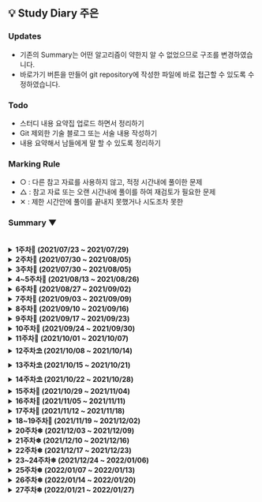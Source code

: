 ## 💡 Study Diary 주은  

### Updates
- 기존의 Summary는 어떤 알고리즘이 약한지 알 수 없었으므로 구조를 변경하였습니다.
- 바로가기 버튼을 만들어 git repository에 작성한 파일에 바로 접근할 수 있도록 수정하였습니다.

### Todo
- 스터디 내용 요약집 업로드 하면서 정리하기
- Git 제외한 기술 블로그 또는 서술 내용 작성하기
- 내용 요약해서 남들에게 말 할 수 있도록 정리하기

### Marking Rule
- ○ : 다른 참고 자료를 사용하지 않고, 적정 시간내에 풀이한 문제
- △ : 참고 자료 또는 오랜 시간내에 풀이를 하여 재검토가 필요한 문제 
- ✕ : 제한 시간안에 풀이를 끝내지 못했거나 시도조차 못한 


### Summary ▼
<br />

<details markdown="1">
<summary><strong> 1주차🌱 (2021/07/23 ~ 2021/07/29)</strong></summary>
<br>
<br>

|     날짜     |                             내용                             | Repo| 정리글 |
| :----------: | :----------------------------------------------------------: | :----: | :----: |
|**7/23(금)**|1단계[[10171]](https://www.acmicpc.net/problem/10171)  1단계[[10718]](https://www.acmicpc.net/problem/10718)   1단계[[2557]](https://www.acmicpc.net/problem/2557)|
|**7/24(토)**||
|**7/25(일)**|2단계[[2884]](https://www.acmicpc.net/problem/2884)   3단계[[2739]](https://www.acmicpc.net/problem/2739)   4단계[[10952]](https://www.acmicpc.net/problem/10952)|
|**7/26(월)**|5단계[[10818]](https://www.acmicpc.net/problem/10818)    6단계[[4673]](https://www.acmicpc.net/problem/4673)    7단계[[11654]](https://www.acmicpc.net/problem/11654)    8단계[2869](https://www.acmicpc.net/problem/2869)   12단계[[2750]](https://www.acmicpc.net/problem/2750)|
|**7/27(화)**|9단계[[1978]](https://www.acmicpc.net/problem/1978) 10단계[[10872]](https://www.acmicpc.net/problem/10872) 11단계[[7568]](https://www.acmicpc.net/problem/7568)|
|**7/28(수)**|14단계[[15649]](https://www.acmicpc.net/problem/15649)[[15650]](https://www.acmicpc.net/problem/15650)|
|**7/29(목)**|15단계[[1003]](https://www.acmicpc.net/problem/1003) 16단계[[11047]](https://www.acmicpc.net/problem/11047)  17단계[[5086]](https://www.acmicpc.net/problem/5086)| 

<br>

</details>



<details markdown="1">
<summary><strong> 2주차🌱 (2021/07/30 ~ 2021/08/05)</strong></summary>
<br>
<br>

|     날짜     |                             내용                             | 정리글 |
| :----------: | :----------------------------------------------------------: | :----: |
|**7/30(금)**|18단계[[9012]](https://www.acmicpc.net/problem/9012) ?단계[[1629]](https://www.acmicpc.net/problem/1629) ?단계[[10830]](https://www.acmicpc.net/problem/10830) 20단계[[11444]](https://www.acmicpc.net/problem/11444)|
|**7/31(토)**||
|**8/1(일)**||  
|**8/2(월)**|보충수업|
|**8/3(화)**|[[Programmers_LV2_문자열압축](https://programmers.co.kr/learn/courses/30/lessons/60057)] 구현중<br>+ SSAFICIAL 회의| 
|**8/4(수)**|SWEXPERT 과제|
|**8/5(목)**|[[Programmers_LV2_문자열압축](https://programmers.co.kr/learn/courses/30/lessons/60057)] 구현중<br>+ [[Programmers_LV2_순위검색](https://programmers.co.kr/learn/courses/30/lessons/72412?language=kotlin)] 구현중<br>+ 보충 |

<br>
</details>

<details markdown="1">
<summary><strong> 3주차🌱 (2021/07/30 ~ 2021/08/05)</strong></summary>
<br>
<br>

|     날짜     |                             내용                             | 정리글 |
| :----------: | :----------------------------------------------------------: | :----: |
|**8/6(금)**|[[Programmers_LV3_네트워크](https://programmers.co.kr/learn/courses/30/lessons/43162)]|
|**8/7(토)**||
|**8/8(일)**||
|**8/9(월)**|BOJ [[2504]](https://www.acmicpc.net/problem/2504) 풀이중 BOJ[[1966]](https://www.acmicpc.net/problem/1966)|
|**8/10(화)**|[[Programmers_LV1_체육복](https://programmers.co.kr/learn/courses/30/lessons/42862)] [[BOJ_1012_유기농배추]](https://www.acmicpc.net/problem/1012)|
|**8/11(수)**|[[BOJ_7576_토마토]](https://www.acmicpc.net/problem/7576)|
|**8/12(목)**|[[BOJ_2589_보물섬]](https://www.acmicpc.net/problem/2589)|

<br>
</details>

<details markdown="1">
<summary><strong> 4~5주차🌱 (2021/08/13 ~ 2021/08/26)</strong></summary>
<br>
<br>

|     날짜     |                             내용                             | 정리글 |
| :----------: | :----------------------------------------------------------: | :----: |
|**8/13(금)**||
|**8/14(토)**||
|**8/15(일)**||
|**8/16(월)**|[[Programmers_LV1_키패드](https://programmers.co.kr/learn/courses/30/lessons/67256)]|
|**8/17(화)**||
|**8/11(수)**|[[BOJ_11279_최대힙]](https://www.acmicpc.net/problem/11279)|
|**8/12~24**|알고리즘 기초 공부 + 자격증 준비 + 졸업 + 백신접종 + Vue...|
|**8/25(수)**|[[BOJ_21275_폰호석만]](https://www.acmicpc.net/problem/21275)|
|**8/26(목)**||

<br>
</details>


<details markdown="1">
<summary><strong> 6주차🌱 (2021/08/27 ~ 2021/09/02)</strong></summary>
<br>
<br>

|     날짜     |                             내용                             | 정리글 |
| :----------: | :----------------------------------------------------------: | :----: |
|**8/27(금)**||
|**8/28(토)**||
|**8/29(일)**||
|**8/30(월)**||
|**8/31(화)**||
|**9/1(수)**|[[BOJ_1915_가장큰정사각형](https://www.acmicpc.net/problem/1915)]|
|**9/2(목)**|[[BOJ_21608_상어초등학교](https://www.acmicpc.net/problem/21608)] nullpoint|

<br>
</details>

<details markdown="1">
<summary><strong> 7주차🌱 (2021/09/03 ~ 2021/09/09)</strong></summary>
<br>
<br>

|     날짜     |                             내용                             | 정리글 |
| :----------: | :----------------------------------------------------------: | :----: |
|**9/3(금)**|[[BOJ_20922_겹치는건싫어](https://www.acmicpc.net/problem/20922)]|
|**9/4(토)**|[[BOJ_21608_상어초등학교](https://www.acmicpc.net/problem/21608)] 맞았습니다! (feat.도연님)|
|**9/5(일)**||
|**9/6(월)**||
|**9/7(화)**|[[BOJ_15686_치킨배달](https://www.acmicpc.net/problem/15686)]|
|**9/8(수)**|[[BOJ_16234_인구이동](https://www.acmicpc.net/problem/16234)]<br>[[BOJ_13023_ABCDE](https://www.acmicpc.net/problem/13023)]|
|**9/9(목)**||

<br>
</details>


<details markdown="1">
<summary><strong> 8주차🌲 (2021/09/10 ~ 2021/09/16)</strong></summary>
<br>
<br>

|     날짜     |                             내용                             | 정리글 |
| :----------: | :----------------------------------------------------------: | :----: |
|**9/10(금)**|[[BOJ_2630_색종이만들기](https://www.acmicpc.net/problem/2630)]||
|**9/11(토)**|카카오||
|**9/12(일)**|네이버웹툰, 넥슨||
|**9/13(월)**|||
|**9/14(화)**|[[BOJ_2374_같은수로만들기](https://www.acmicpc.net/problem/2374)]||
|**9/15(수)**|||
|**9/16(목)**|||

<br>
</details>

<details markdown="1">
<summary><strong> 9주차🌲 (2021/09/17 ~ 2021/09/23)</strong></summary>
<br>
<br>

|     날짜     |                             내용                             | 정리글 |
| :----------: | :----------------------------------------------------------: | :----: |
|**9/17(금)**|||
|**9/18(토)**|||
|**9/19(일)**|||
|**9/20(월)**|||
|**9/21(화)**|||
|**9/22(수)**|[[BOJ_16916_부분문자열](https://www.acmicpc.net/problem/16916)]||
|**9/23(목)**|[[BOJ_7662_이중우선순위큐](https://www.acmicpc.net/problem/7662)]||

<br>
</details>


<details markdown="1">
<summary><strong> 10주차🌲 (2021/09/24 ~ 2021/09/30)</strong></summary> 
<br>
<br>

|     날짜     |                             내용                             | 정리글 |
| :----------: | :----------------------------------------------------------: | :----: |
|**9/24(금)**|||
|**9/25(토)**|||
|**9/26(일)**|||
|**9/27(월)**|||
|**9/28(화)**|||
|**9/29(수)**|[[BOJ_1747_소수&팰린드롬](https://www.acmicpc.net/problem/1747)]||
|**9/30(목)**|||

<br>
</details>

<details markdown="1">
<summary><strong> 11주차🌲 (2021/10/01 ~ 2021/10/07)</strong></summary> 
<br>
<br>

|     날짜     |                             내용                             | 정리글 |
| :----------: | :----------------------------------------------------------: | :----: |
|**10/1(금)**|||
|**10/2(토)**|[[BOJ_21317_징검다리건너기](https://www.acmicpc.net/problem/21317)]||
|**10/3(일)**|[[BOJ_1715_카드정렬하기](https://www.acmicpc.net/problem/1715)]||
|**10/4(월)**|[[BOJ_10942_팰린드롬?](https://www.acmicpc.net/problem/10942)]||
|**10/5(화)**|[[BOJ_4256_트리](https://www.acmicpc.net/problem/4256)]||
|**10/6(수)**|[[BOJ_1874_스택수열](https://www.acmicpc.net/problem/1874)]||
|**10/7(목)**|||

<br>
</details>

<details markdown="1">
<summary><strong> 12주차⛱ (2021/10/08 ~ 2021/10/14)</strong></summary> 
<br>
<br>

|     날짜     |                             내용                             | 정리글 |
| :----------: | :----------------------------------------------------------: | :----: |
|**10/8(금)**|||
|**10/9(토)**|||
|**10/10(일)**|||
|**10/11(월)**|||
|**10/12(화)**|||
|**10/13(수)**|[[BOJ_16932_모양만들기](https://www.acmicpc.net/problem/16932)]||
|**10/14(목)**|[[BOJ_1806_부분합](https://www.acmicpc.net/problem/1806)]||

<br>
</details>

<details markdown="1">
<summary><strong> 13주차⛱ (2021/10/15 ~ 2021/10/21)</strong></summary> 
<br>
<br>

|     날짜     |                             내용                             | 정리글 |
| :----------: | :----------------------------------------------------------: | :----: |
|**10/15(금)**|||
|**10/16(토)**|||
|**10/17(일)**|||
|**10/18(월)**|||
|**10/19(화)**|||
|**10/20(수)**|||
|**10/21(목)**|||

<br>
</details>

<details markdown="1">
<summary><strong> 14주차⛱ (2021/10/22 ~ 2021/10/28)</strong></summary> 
<br>
<br>

|     날짜     |                             내용                             | 정리글 |
| :----------: | :----------------------------------------------------------: | :----: |
|**10/22(금)**|||
|**10/23(토)**|||
|**10/24(일)**|||
|**10/25(월)**|||
|**10/26(화)**|[[BOJ_14500_테트로미노](https://www.acmicpc.net/problem/14500)]<br>[[BOJ_1477_휴게소세우기_포기](https://www.acmicpc.net/problem/1477)]||
|**10/27(수)**|[[BOJ_17144_미세먼지안녕](https://www.acmicpc.net/problem/17144)]||
|**10/28(목)**|||

<br>
</details>

<details markdown="1">
<summary><strong> 15주차🍂 (2021/10/29 ~ 2021/11/04)</strong></summary> 
<br>
<br>

|     날짜     |                             내용                             | 정리글 |
| :----------: | :----------------------------------------------------------: | :----: |
|**10/29(금)**|||
|**10/30(토)**|||
|**10/31(일)**|||
|**11/01(월)**|||
|**11/02(화)**|[[BOJ_14500_테트로미노](https://www.acmicpc.net/problem/14500)]<br>[[BOJ_1477_휴게소세우기_포기](https://www.acmicpc.net/problem/1477)]||
|**11/03(수)**|[[BOJ_17144_미세먼지안녕](https://www.acmicpc.net/problem/17144)]||
|**11/04(목)**|||

<br>
</details>

<details markdown="1">
<summary><strong> 16주차🍂 (2021/11/05 ~ 2021/11/11)</strong></summary> 
<br>
<br>

| 레벨 |     문제     |                             내용                             | 수행 | 바로가기 |
| :----: | :----------: | :----------------------------------------------------------: | :----: | :----: |
|골드5|[[BOJ_2493_탑](https://www.acmicpc.net/problem/2493)]|자료 구조, 스택| ○ |[클릭](./BOJ/2493_탑.kt)|
|골드4|[[BOJ_17255_N으로만들기](https://www.acmicpc.net/problem/17255)]|자료 구조, 백트래킹, 트리를 사용한 집합과 맵| △ |[클릭](./BOJ/17255_N으로만들기.kt)|
|골드5|[[BOJ_14675_단절점과단절선](https://www.acmicpc.net/problem/14675)]|그래프 이론, 트리| △ |[클릭](./BOJ/14675_단절점과단절선.kt)|

<br>
</details>


<details markdown="1">
<summary><strong> 17주차🍁 (2021/11/12 ~ 2021/11/18)</strong></summary> 
<br>
<br>

| 레벨 |     문제     |                             내용                             | 수행 | 바로가기 |
| :----: | :----------: | :----------------------------------------------------------: | :----: | :----: |
|골드5|[[BOJ_12865_평범한배낭](https://www.acmicpc.net/problem/12865)]|다이나믹 프로그래밍, 배낭문제| △ |[클릭](./BOJ/12865_평범한배낭.kt)|
|골드4|[[BOJ_15961_회전초밥](https://www.acmicpc.net/problem/15961)]|두 포인터, 슬라이딩 윈도우| ✕ |[클릭](./BOJ/15961_회전초밥.kt)|
|골드3|[[BOJ_2109_순회강연](https://www.acmicpc.net/problem/2109)]|자료 구조, 그리디 알고리즘, 정렬, 우선순위 큐| △ |[클릭](./BOJ/2109_순회강연.kt)|

<br>
</details>

<details markdown="1">
<summary><strong> 18~19주차🍁 (2021/11/19 ~ 2021/12/02)</strong></summary> 
<br>
<br>

| 레벨 |     문제     |                             내용                             | 수행 | 바로가기 |
| :----: | :----------: | :----------------------------------------------------------: | :----: | :----: |
|골드2|[[BOJ_12100_2048(Easy)](https://www.acmicpc.net/problem/12100)]|구현,브루트포스 알고리즘,시뮬레이션,백트래킹| △ |[클릭](./BOJ/12100_2048(Easy).kt)|
|골드4|[[BOJ_17141_연구소2](https://www.acmicpc.net/problem/17141)]|그래프이론, 그래프탐색, 브루트포스 알고리즘, 너비우선탐색| ○ |[클릭](./BOJ/17141_연구소2.kt)|
|골드3|[[BOJ_14391_종이조각](https://www.acmicpc.net/problem/14391)]|브루트포스 알고리즘, 비트마스킹| △ |[클릭](./BOJ/14391_종이조각.kt)|

<br>
</details>

<details markdown="1">
<summary><strong> 20주차❄ (2021/12/03 ~ 2021/12/09)</strong></summary> 
<br>
<br>

| 레벨 |     문제     |                             내용                             | 수행 | 바로가기 |
| :----: | :----------: | :----------------------------------------------------------: | :----: | :----: |
|골드4|[[BOJ_16235_나무재테크](https://www.acmicpc.net/problem/16235)]|구현, 시뮬레이션| ○ |[클릭](./BOJ/16235_나무재테크.kt)|
|골드4|[[BOJ_10830_행렬제곱](https://www.acmicpc.net/problem/10830)]|수학, 분할 정복, 분할 정복을 이용한 거듭제곱, 선형대수학| ○ |[클릭](./BOJ/10830_행렬제곱(2).kt)|
|골드2|[[BOJ_1561_놀이공원](https://www.acmicpc.net/problem/1561)]|이분 탐색, 매개 변수 탐색| ✕ |[클릭](./BOJ/1561_놀이공원.kt)|
|실버4|[[BOJ_1920_수찾기](https://www.acmicpc.net/problem/1920)]|이분 탐색| ○ |[클릭](./BOJ/1920_수찾기.kt)|
|실버3|[[BOJ_1654_랜선자르기](https://www.acmicpc.net/problem/1654)]|이분 탐색| ○ |[클릭](./BOJ/1654_랜선자르기.kt)|
|실버1|[[BOJ_2110_공유기설치](https://www.acmicpc.net/problem/2110)]|이분 탐색| △ |[클릭](./BOJ/2110_공유기설치.kt)|


<br>
</details>

<details markdown="1">
<summary><strong> 21주차❄ (2021/12/10 ~ 2021/12/16)</strong></summary> 
<br>
<br>

| 레벨 |     문제     |                             내용                             | 수행 | 바로가기 |
| :----: | :----------: | :----------------------------------------------------------: | :----: | :----: |
|골드4|[[BOJ_1504_특정한최단경로](https://www.acmicpc.net/problem/16235)]|그래프 이론, 다익스트라| △ |[클릭](./BOJ/1504_특정한최단경로.kt)|
|골드4|[[BOJ_1351_무한수열](https://www.acmicpc.net/problem/1351)]|다이나믹 프로그래밍, 자료 구조, 트리를 사용한 집합과 맵, 해시를 사용한 집합과 맵| ○ |[클릭](./BOJ/1351_무한수열.kt)|
|골드2|[[BOJ_14725_개미굴](https://www.acmicpc.net/problem/14725)]|자료 구조, 문자열, 트리, 트라이| △ |[클릭](./BOJ/14725_개미굴.kt)|


<br>
</details>


<details markdown="1">
<summary><strong> 22주차❄ (2021/12/17 ~ 2021/12/23)</strong></summary> 
<br>
<br>

| 레벨 |     문제     |                             내용                             | 수행 | 바로가기 |
| :----: | :----------: | :----------------------------------------------------------: | :----: | :----: |
|골드3|[[BOJ_2533_사회망 서비스(SNS)](https://www.acmicpc.net/problem/2533)]|DP| △ |[클릭](./BOJ/2533_사회망서비스.kt)|
|골드5|[[BOJ_9251_LCS](https://www.acmicpc.net/problem/9251)]|DP| △ |[클릭](./BOJ/9251_LCS.kt)|
|골드5|[[BOJ_2212_센서](https://www.acmicpc.net/problem/2212)]|정렬| △ |[클릭](./BOJ/2212_센서.kt)|


<br>
</details>


<details markdown="1">
<summary><strong> 23~24주차❄ (2021/12/24 ~ 2022/01/06)</strong></summary> 
<br>
<br>

| 레벨 |     문제     |                             내용                             | 수행 | 바로가기 | 정리글 |
| :----: | :----------: | :----------------------------------------------------------: | :----: | :----: | :----: |
|골드5|[[BOJ_2133_타일 채우기)](https://www.acmicpc.net/problem/2133)]|DP| △ |[클릭](./BOJ/2133_타일채우기.kt)| |
|골드5|[[BOJ_5430_AC](https://www.acmicpc.net/problem/5430)]|Deque| ○ |[클릭](./BOJ/5430_AC.kt)|[풀이](https://ilutoo.tistory.com/entry/BOJ5430KOTLIN-AC)|
|골드5|[[BOJ_14503_로봇 청소기](https://www.acmicpc.net/problem/14503)]|시뮬레이션| ○ |[클릭](./BOJ/14503_로봇청소기.kt)| [풀이](https://ilutoo.tistory.com/entry/BOJ1403KOTLIN-%EB%A1%9C%EB%B4%87-%EC%B2%AD%EC%86%8C%EA%B8%B0?category=1028242)|
|골드5|[[BOJ_17951_흩날리는 시험지 속에서 내 평점이 느껴진거야](https://www.acmicpc.net/problem/17951)]|이분탐색| ✕ |[클릭](./BOJ/17951_흩날리는시험지속에서내평점이느껴진거야.kt)|


<br>
</details>

<details markdown="1">
<summary><strong> 25주차❄ (2022/01/07 ~ 2022/01/13)</strong></summary> 
<br>
<br>

| 레벨 |     문제     |                             내용                             | 수행 | 언어 | 바로가기 | 정리글 |
| :----: | :----------: | :----------------------------------------------------------: | :----: | :----: | :----: | :----: |
|골드5|[[BOJ_5014_스타트링크)](https://www.acmicpc.net/problem/2133)]|BFS| ○ | KOTLIN | [클릭](./BOJ/5014_스타트링크.kt)||
|실버2|[[BOJ_1182_부분수열의 합](https://www.acmicpc.net/problem/1182)]|백트래킹| ○ | JAVA | [클릭](./BOJ/1182_부분수열의합.java)||
|실버2|[[BOJ_2529_부등호](https://www.acmicpc.net/problem/2529)]|백트래킹| ○ | JAVA | [클릭](./BOJ/2529_부등호.java)||
|실버1|[[BOJ_4358_생태학](https://www.acmicpc.net/problem/4358)]|트라이| ○ | KOTLIN | [클릭](./BOJ/4358_생태학.kt)||


<br>
</details>

<details markdown="1">
<summary><strong> 26주차❄ (2022/01/14 ~ 2022/01/20)</strong></summary> 
<br>
<br>

| 레벨 |     문제     |                             내용                             | 수행 | 언어 | 바로가기 | 정리글 |
| :----: | :----------: | :----------------------------------------------------------: | :----: | :----: | :----: | :----: |
|골드4|[[BOJ_1717_집합의 표현)](https://www.acmicpc.net/problem/1717)]|유니온파인드| ○ | JAVA | [클릭](./BOJ/1717_집합의표현.java)|[링크](https://ilutoo.tistory.com/entry/BOJ1717JAVA-%EC%A7%91%ED%95%A9%EC%9D%98-%ED%91%9C%ED%98%84)|
|골드3|[[BOJ_19237_어른 상어](https://www.acmicpc.net/problem/19237)]|구현| ✕ | JAVA | [클릭](./BOJ/19237_어른상어.java)||
|실버1|[[BOJ_2841_외계인의 기타 연주](https://www.acmicpc.net/problem/2841)]|스택| ○ | JAVA | [클릭](./BOJ/2841_외계인의기타연주.java)||
|실버1|[[BOJ_2468_안전 영역](https://www.acmicpc.net/problem/2468)]|DFS| ○ | JAVA | [클릭](./BOJ/2468_안전영역.java)|[링크](https://ilutoo.tistory.com/entry/BOJ2468KOTLIN-%EC%95%88%EC%A0%84-%EC%98%81%EC%97%AD)|
|실버4|[[BOJ_4949_균형잡힌 세상](https://www.acmicpc.net/problem/4949)]|스택| ○ | JAVA | [클릭](./BOJ/4949_균형잡힌세상.java)|[링크](https://ilutoo.tistory.com/entry/BOJ4949JAVA-%EA%B7%A0%ED%98%95%EC%9E%A1%ED%9E%8C-%EC%84%B8%EC%83%81)|


<br>
</details>


<details markdown="1">
<summary><strong> 27주차❄ (2022/01/21 ~ 2022/01/27)</strong></summary> 
<br>
<br>

| 레벨 |     문제     |                             내용                             | 수행 | 언어 | 바로가기 | 정리글 |
| :----: | :----------: | :----------------------------------------------------------: | :----: | :----: | :----: | :----: |
|실버1|[[BOJ_11286_절대값 힙)](https://www.acmicpc.net/problem/11286)]|우선순위큐| ○ | JAVA | [클릭](./BOJ/11286_절댓값힙.java)||
|골드5|[[BOJ_2262_토너먼트 만들기](https://www.acmicpc.net/problem/2262)]|그리디| △ | JAVA | [클릭](./BOJ/2262_토너먼트만들기.java)||
|골드5|[[BOJ_10026_적녹색약](https://www.acmicpc.net/problem/10026)]|DFS/BFS| ○ | JAVA | [클릭](./BOJ/10026_적녹색약.java)||
|골드3|[[BOJ_20057_마법사 상어와 토네이도](https://www.acmicpc.net/problem/20057)]|구현/시뮬| ○ | JAVA | [클릭](./BOJ/20057_마법사상어와토네이도.java)||


<br>
</details>
